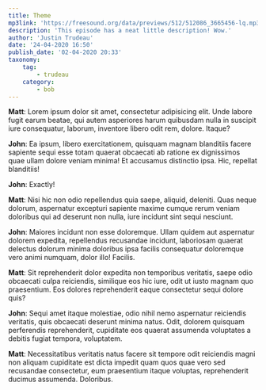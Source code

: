 ```yaml
---
title: Theme
mp3link: 'https://freesound.org/data/previews/512/512086_3665456-lq.mp3'
description: 'This episode has a neat little description! Wow.'
author: 'Justin Trudeau'
date: '24-04-2020 16:50'
publish_date: '02-04-2020 20:33'
taxonomy:
    tag:
        - trudeau
    category:
        - bob
---
```


**Matt**: Lorem ipsum dolor sit amet, consectetur adipisicing elit. Unde labore fugit earum beatae, qui autem asperiores harum quibusdam nulla in suscipit iure consequatur, laborum, inventore libero odit rem, dolore. Itaque?

**John**: Ea ipsum, libero exercitationem, quisquam magnam blanditiis facere sapiente sequi esse totam quaerat obcaecati ab ratione ex dignissimos quae ullam dolore veniam minima! Et accusamus distinctio ipsa. Hic, repellat blanditiis!

**John**: Exactly!

**Matt**: Nisi hic non odio repellendus quia saepe, aliquid, deleniti. Quas neque dolorum, aspernatur excepturi sapiente maxime cumque rerum veniam doloribus qui ad deserunt non nulla, iure incidunt sint sequi nesciunt.

**John**: Maiores incidunt non esse doloremque. Ullam quidem aut aspernatur dolorem expedita, repellendus recusandae incidunt, laboriosam quaerat delectus dolorum minima doloribus ipsa facilis consequatur doloremque vero animi numquam, dolor illo! Facilis.

**Matt**: Sit reprehenderit dolor expedita non temporibus veritatis, saepe odio obcaecati culpa reiciendis, similique eos hic iure, odit ut iusto magnam quo praesentium. Eos dolores reprehenderit eaque consectetur sequi dolore quis?

**John**: Sequi amet itaque molestiae, odio nihil nemo aspernatur reiciendis veritatis, quis obcaecati deserunt minima natus. Odit, dolorem quisquam perferendis reprehenderit, cupiditate eos quaerat assumenda voluptates a debitis fugiat tempora, voluptatem.

**Matt**: Necessitatibus veritatis natus facere sit tempore odit reiciendis magni non aliquam cupiditate est dicta impedit quam quos quae vero sed recusandae consectetur, eum praesentium itaque voluptas, reprehenderit ducimus assumenda. Doloribus.